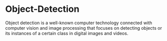 # Object-Detection
Object detection is a well-known computer technology connected with computer vision and image processing that focuses on detecting objects or its instances of a certain class in digital images and videos.
